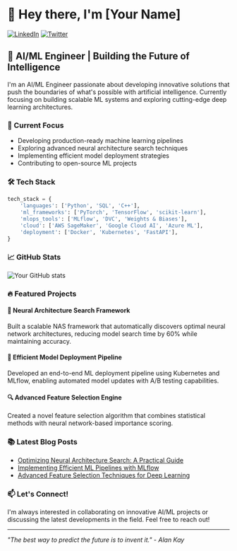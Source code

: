 # 👋 Hey there, I'm [Your Name]

[![LinkedIn](https://img.shields.io/badge/LinkedIn-0077B5?style=for-the-badge&logo=linkedin&logoColor=white)](https://www.linkedin.com/in/zain-ahmed-590795228/)
[![Twitter](https://img.shields.io/badge/Twitter-1DA1F2?style=for-the-badge&logo=twitter&logoColor=white)](your-twitter-url)

## 🚀 AI/ML Engineer | Building the Future of Intelligence

I'm an AI/ML Engineer passionate about developing innovative solutions that push the boundaries of what's possible with artificial intelligence. Currently focusing on building scalable ML systems and exploring cutting-edge deep learning architectures.

### 🔭 Current Focus

- Developing production-ready machine learning pipelines
- Exploring advanced neural architecture search techniques
- Implementing efficient model deployment strategies
- Contributing to open-source ML projects

### 🛠️ Tech Stack

```python
tech_stack = {
    'languages': ['Python', 'SQL', 'C++'],
    'ml_frameworks': ['PyTorch', 'TensorFlow', 'scikit-learn'],
    'mlops_tools': ['MLflow', 'DVC', 'Weights & Biases'],
    'cloud': ['AWS SageMaker', 'Google Cloud AI', 'Azure ML'],
    'deployment': ['Docker', 'Kubernetes', 'FastAPI'],
}
```

### 📈 GitHub Stats

![Your GitHub stats](https://github-readme-stats.vercel.app/api?username=x-eyn&show_icons=true&theme=radical)

### 🔥 Featured Projects

#### 🧠 Neural Architecture Search Framework
Built a scalable NAS framework that automatically discovers optimal neural network architectures, reducing model search time by 60% while maintaining accuracy.

#### 🎯 Efficient Model Deployment Pipeline
Developed an end-to-end ML deployment pipeline using Kubernetes and MLflow, enabling automated model updates with A/B testing capabilities.

#### 🔍 Advanced Feature Selection Engine
Created a novel feature selection algorithm that combines statistical methods with neural network-based importance scoring.

### 📚 Latest Blog Posts

- [Optimizing Neural Architecture Search: A Practical Guide](your-blog-url)
- [Implementing Efficient ML Pipelines with MLflow](your-blog-url)
- [Advanced Feature Selection Techniques for Deep Learning](your-blog-url)

### 📫 Let's Connect!

I'm always interested in collaborating on innovative AI/ML projects or discussing the latest developments in the field. Feel free to reach out!

---
*"The best way to predict the future is to invent it." - Alan Kay*